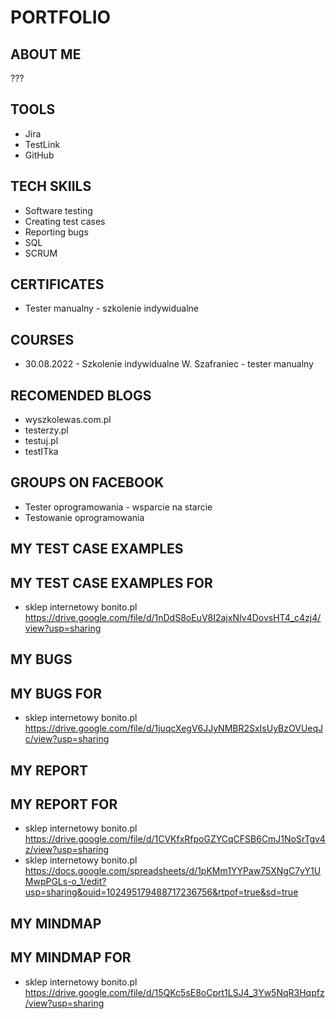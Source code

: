# PORTFOLIO
## ABOUT ME
???
## TOOLS
* Jira
* TestLink
* GitHub
## TECH SKIILS
* Software testing
* Creating test cases
* Reporting bugs
* SQL
* SCRUM
## CERTIFICATES
* Tester manualny - szkolenie indywidualne
## COURSES
* 30.08.2022 - Szkolenie indywidualne W. Szafraniec - tester manualny
## RECOMENDED BLOGS
* wyszkolewas.com.pl
* testerzy.pl
* testuj.pl
* testITka
## GROUPS ON FACEBOOK
* Tester oprogramowania - wsparcie na starcie
* Testowanie oprogramowania
## MY TEST CASE EXAMPLES
## MY TEST CASE EXAMPLES FOR 
* sklep internetowy bonito.pl https://drive.google.com/file/d/1nDdS8oEuV8I2ajxNIv4DovsHT4_c4zj4/view?usp=sharing
## MY BUGS
## MY BUGS FOR 
* sklep internetowy bonito.pl https://drive.google.com/file/d/1juqcXegV6JJyNMBR2SxIsUyBzOVUeqJc/view?usp=sharing
## MY REPORT
## MY REPORT FOR 
* sklep internetowy bonito.pl https://drive.google.com/file/d/1CVKfxRfpoGZYCqCFSB6CmJ1NoSrTgv4z/view?usp=sharing
* sklep internetowy bonito.pl https://docs.google.com/spreadsheets/d/1pKMm1YYPaw75XNgC7yY1UMwpPGLs-o_1/edit?usp=sharing&ouid=102495179488717236756&rtpof=true&sd=true
## MY MINDMAP
## MY MINDMAP FOR
* sklep internetowy bonito.pl https://drive.google.com/file/d/15QKc5sE8oCprt1LSJ4_3Yw5NqR3Hqpfz/view?usp=sharing
